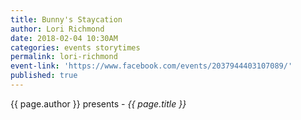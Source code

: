 ```yaml
---
title: Bunny's Staycation
author: Lori Richmond
date: 2018-02-04 10:30AM
categories: events storytimes
permalink: lori-richmond
event-link: 'https://www.facebook.com/events/2037944403107089/'
published: true
---
```

{{ page.author }} presents - *{{ page.title }}*
